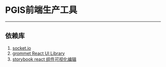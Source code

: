 # PGIS前端生产工具

---

## 依赖库

1. [socket.io](https://socket.io/)
2. [grommet React UI Library](http://grommet.io/)
3. [storybook react 组件可视化编辑](https://storybook.js.org/)